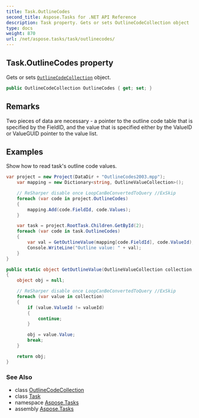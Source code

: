 ```yaml
---
title: Task.OutlineCodes
second_title: Aspose.Tasks for .NET API Reference
description: Task property. Gets or sets OutlineCodeCollection object
type: docs
weight: 870
url: /net/aspose.tasks/task/outlinecodes/
---
```

## Task.OutlineCodes property

Gets or sets [`OutlineCodeCollection`](../../outlinecodecollection/) object.

```csharp
public OutlineCodeCollection OutlineCodes { get; set; }
```

## Remarks

Two pieces of data are necessary - a pointer to the outline code table that is specified by the FieldID, and the value that is specified either by the ValueID or ValueGUID pointer to the value list.

## Examples

Show how to read task's outline code values.

```csharp
var project = new Project(DataDir + "OutlineCodes2003.mpp");
    var mapping = new Dictionary<string, OutlineValueCollection>();

    // ReSharper disable once LoopCanBeConvertedToQuery //ExSkip
    foreach (var code in project.OutlineCodes)
    {
        mapping.Add(code.FieldId, code.Values);
    }

    var task = project.RootTask.Children.GetById(2);
    foreach (var code in task.OutlineCodes)
    {
        var val = GetOutlineValue(mapping[code.FieldId], code.ValueId);
        Console.WriteLine("Outline value: " + val);
    }
}

public static object GetOutlineValue(OutlineValueCollection collection, int valueId)
{
    object obj = null;

    // ReSharper disable once LoopCanBeConvertedToQuery //ExSkip
    foreach (var value in collection)
    {
        if (value.ValueId != valueId)
        {
            continue;
        }

        obj = value.Value;
        break;
    }

    return obj;
}
```

### See Also

* class [OutlineCodeCollection](../../outlinecodecollection/)
* class [Task](../)
* namespace [Aspose.Tasks](../../task/)
* assembly [Aspose.Tasks](../../../)


